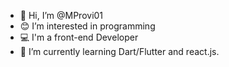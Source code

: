 - 👋 Hi, I’m @MProvi01
- 😊 I’m interested in programming
- 💻 I'm a front-end Developer
- 🐍 I’m currently learning Dart/Flutter and react.js.
<!---
MProvi01/MProvi01 is a ✨ special ✨ repository because its `README.md` (this file) appears on your GitHub profile.
You can click the Preview link to take a look at your changes.
--->
